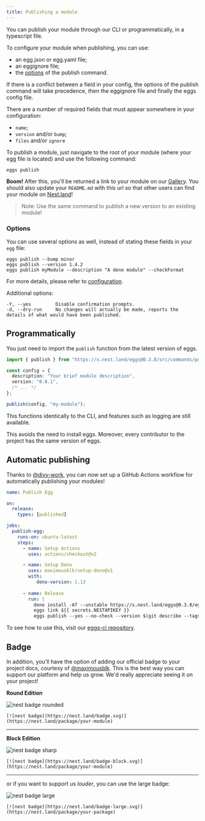 ```yaml
---
title: Publishing a module
---
```


You can publish your module through our CLI or programmatically, in a typescript file.

To configure your module when publishing, you can use:

- an egg.json or egg.yaml file;
- an eggignore file;
- the [options](#options) of the publish command.

If there is a conflict between a field in your config, the options of the publish command will take precedence, then the eggignore file and finally the eggs config file.

There are a number of required fields that must appear somewhere in your configuration:

- `name`;
- `version` and/or `bump`;
- `files` and/or `ignore`

To publish a module, just navigate to the root of your module (where your egg file is located) and use the following command:

```shell script
eggs publish
```

**Boom!** After this, you'll be returned a link to your module on our [Gallery](https://nest.land/gallery). You should also update your `README.md` with this url so that other users can find your module on [Nest.land](https://nest.land)!

> Note: Use the same command to publish a new version to an existing module!

### Options

You can use several options as well, instead of stating these fields in your `egg` file:

```shell script
eggs publish --bump minor
eggs publish --version 1.4.2
eggs publish myModule --description "A deno module" --checkFormat
```

For more details, please refer to [configuration](configuration.md#field-information).

Additional options:

```
-Y, --yes         Disable confirmation prompts.
-d, --dry-run     No changes will actually be made, reports the details of what would have been published.
```

## Programmatically

You just need to import the `publish` function from the latest version of eggs.

```ts
import { publish } from "https://x.nest.land/eggs@0.3.8/src/commands/publish.ts";

const config = {
  description: "Your brief module description",
  version: "0.0.1",
  /* ... */
};

publish(config, "my-module");
```

This functions identically to the CLI, and features such as logging are still available.

This avoids the need to install eggs. Moreover, every contributor to the project has the same version of eggs.

## Automatic publishing

Thanks to [@divy-work](https://github.com/divy-work), you can now set up a GitHub Actions workflow for automatically publishing your modules!

```yml
name: Publish Egg

on:
  release:
    types: [published]

jobs:
  publish-egg:
    runs-on: ubuntu-latest
    steps:
      - name: Setup Actions
        uses: actions/checkout@v2

      - name: Setup Deno
        uses: maximousblk/setup-deno@v1
        with:
           deno-version: 1.13
          
      - name: Release
        run: |
          deno install -Af --unstable https://x.nest.land/eggs@0.3.8/eggs.ts
          eggs link ${{ secrets.NESTAPIKEY }}
          eggs publish --yes --no-check --version $(git describe --tags $(git rev-list --tags --max-count=1))
```

To see how to use this, visit our [eggs-ci repository](https://github.com/nestdotland/eggs-ci).

## Badge

In addition, you'll have the option of adding our official badge to your project docs, courtesy of [@maximousblk](https://github.com/maximousblk). This is the best way you can support our platform and help us grow. We'd really appreciate seeing it on your project!

**Round Edition**

![nest badge rounded](https://nest.land/badge.svg)

```
[![nest badge](https://nest.land/badge.svg)](https://nest.land/package/your-module)
```

<hr />

**Block Edition**

![nest badge sharp](https://nest.land/badge-block.svg)

```
[![nest badge](https://nest.land/badge-block.svg)](https://nest.land/package/your-module)
```

<hr />

or if you want to support us _louder_, you can use the large badge:

![nest badge large](https://nest.land/badge-large.svg)

```
[![nest badge](https://nest.land/badge-large.svg)](https://nest.land/package/your-package)
```
